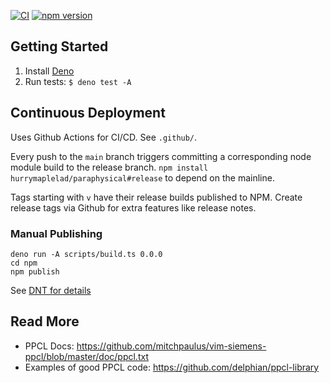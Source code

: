 [![CI](https://github.com/hurrymaplelad/paraphysical/actions/workflows/release.yaml/badge.svg)](https://github.com/hurrymaplelad/paraphysical/actions/workflows/release.yaml)
[![npm version](https://badge.fury.io/js/paraphysical.svg)](https://badge.fury.io/js/paraphysical)

## Getting Started

1. Install [Deno](https://deno.land)
2. Run tests: `$ deno test -A`

## Continuous Deployment

Uses Github Actions for CI/CD. See `.github/`.

Every push to the `main` branch triggers committing a corresponding node module build to the release branch. `npm install hurrymaplelad/paraphysical#release` to depend on the mainline.

Tags starting with `v` have their release builds published to NPM. Create release tags via Github for extra features like release notes.

### Manual Publishing 

```
deno run -A scripts/build.ts 0.0.0
cd npm
npm publish
```
See [DNT for details](https://github.com/denoland/dnt)

## Read More

- PPCL Docs: https://github.com/mitchpaulus/vim-siemens-ppcl/blob/master/doc/ppcl.txt
- Examples of good PPCL code: https://github.com/delphian/ppcl-library